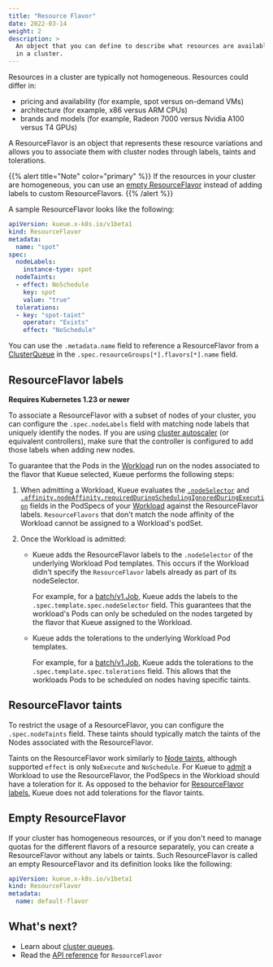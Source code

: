 ```yaml
---
title: "Resource Flavor"
date: 2022-03-14
weight: 2
description: >
  An object that you can define to describe what resources are available
  in a cluster.
---
```


Resources in a cluster are typically not homogeneous. Resources could differ in:

- pricing and availability (for example, spot versus on-demand VMs)
- architecture (for example, x86 versus ARM CPUs)
- brands and models (for example, Radeon 7000 versus Nvidia A100 versus T4 GPUs)

A ResourceFlavor is an object that represents these resource variations and
allows you to associate them with cluster nodes through labels, taints and tolerations.

{{% alert title="Note" color="primary" %}}
If the resources in your cluster are homogeneous, you can use 
an [empty ResourceFlavor](#empty-resourceflavor) instead of adding labels to custom ResourceFlavors.
{{% /alert %}}

A sample ResourceFlavor looks like the following:

```yaml
apiVersion: kueue.x-k8s.io/v1beta1
kind: ResourceFlavor
metadata:
  name: "spot"
spec:
  nodeLabels:
    instance-type: spot
  nodeTaints:
  - effect: NoSchedule
    key: spot
    value: "true"
  tolerations:
  - key: "spot-taint"
    operator: "Exists"
    effect: "NoSchedule"
```

You can use the `.metadata.name` field to reference a ResourceFlavor from a
[ClusterQueue](/docs/concepts/cluster_queue) in the `.spec.resourceGroups[*].flavors[*].name` field.

## ResourceFlavor labels

**Requires Kubernetes 1.23 or newer**

To associate a ResourceFlavor with a subset of nodes of your cluster, you can
configure the `.spec.nodeLabels` field with matching node labels that uniquely identify
the nodes. If you are using [cluster autoscaler](https://github.com/kubernetes/autoscaler/tree/master/cluster-autoscaler)
(or equivalent controllers), make sure that the controller is configured to add those labels when
adding new nodes.

To guarantee that the Pods in the [Workload](/docs/concepts/workload) run on the nodes associated to the flavor
that Kueue selected, Kueue performs the following steps:

1. When admitting a Workload, Kueue evaluates the
   [`.nodeSelector`](https://kubernetes.io/docs/concepts/scheduling-eviction/assign-pod-node/#nodeselector)
   and [`.affinity.nodeAffinity.requiredDuringSchedulingIgnoredDuringExecution`](https://kubernetes.io/docs/concepts/scheduling-eviction/assign-pod-node/#node-affinity)
   fields in the PodSpecs of your [Workload](/docs/concepts/workload) against the
   ResourceFlavor labels.
   `ResourceFlavors` that don't match the node affinity of the Workload
   cannot be assigned to a Workload's podSet.


2. Once the Workload is admitted:
   - Kueue adds the ResourceFlavor labels to the
    `.nodeSelector` of the underlying Workload Pod templates. This occurs if the Workload
     didn't specify the `ResourceFlavor` labels already as part of its nodeSelector.

     For example, for a [batch/v1.Job](https://kubernetes.io/docs/concepts/workloads/controllers/job/),
     Kueue adds the labels to the `.spec.template.spec.nodeSelector` field. This
     guarantees that the workload's Pods can only be scheduled on the nodes
     targeted by the flavor that Kueue assigned to the Workload.
   
   - Kueue adds the tolerations to the underlying Workload Pod templates.

     For example, for a [batch/v1.Job](https://kubernetes.io/docs/concepts/workloads/controllers/job/),
     Kueue adds the tolerations to the `.spec.template.spec.tolerations` field. This allows that the 
     workloads Pods to be scheduled on nodes having specific taints.

## ResourceFlavor taints

To restrict the usage of a ResourceFlavor, you can configure the `.spec.nodeTaints` field.
These taints should typically match the taints of the Nodes associated with the ResourceFlavor.

Taints on the ResourceFlavor work similarly to [Node taints](https://kubernetes.io/docs/concepts/scheduling-eviction/taint-and-toleration/),
although supported `effect` is only `NoExecute` and `NoSchedule`.
For Kueue to [admit](/docs/concepts#admission) a Workload to use the ResourceFlavor, the PodSpecs in the
Workload should have a toleration for it. As opposed to the behavior for
[ResourceFlavor labels](#resourceflavor-labels), Kueue does not add tolerations
for the flavor taints.

## Empty ResourceFlavor

If your cluster has homogeneous resources, or if you don't need to manage
quotas for the different flavors of a resource separately, you can create a
ResourceFlavor without any labels or taints. Such ResourceFlavor is called an
empty ResourceFlavor and its definition looks like the following:

```yaml
apiVersion: kueue.x-k8s.io/v1beta1
kind: ResourceFlavor
metadata:
  name: default-flavor
```

## What's next?

- Learn about [cluster queues](/docs/concepts/cluster_queue).
- Read the [API reference](/docs/reference/kueue.v1beta1/#kueue-x-k8s-io-v1beta1-ResourceFlavor) for `ResourceFlavor`
